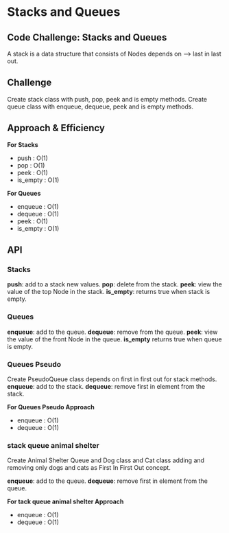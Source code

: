 # Stacks and Queues

## Code Challenge: Stacks and Queues
A stack is a data structure that consists of Nodes depends on --> last in last out.

## Challenge
Create stack class with push, pop, peek and is empty methods. 
Create queue class with enqueue, dequeue, peek and is empty methods.

## Approach & Efficiency

**For Stacks**
- push : O(1)
- pop : O(1)
- peek : O(1)
- is_empty : O(1)

**For Queues**
- enqueue : O(1)
- dequeue : O(1)
- peek : O(1)
- is_empty : O(1)

## API

### Stacks
**push**: add to a stack new values.
**pop**: delete from the stack.
**peek**: view the value of the top Node in the stack.
**is_empty**: returns true when stack is empty.

### Queues
**enqueue**: add to the queue.
**dequeue**: remove from the queue.
**peek**: view the value of the front Node in the queue.
**is_empty** returns true when queue is empty.

### Queues Pseudo 
Create PseudoQueue class depends on first in first out for stack methods.
**enqueue**: add to the stack.
**dequeue**: remove first in element from the stack. 

**For Queues Pseudo Approach**
- enqueue : O(1)
- dequeue : O(1)

### stack queue animal shelter
Create Animal Shelter Queue and Dog class and Cat class adding and removing only dogs and cats as First In First Out concept.

**enqueue**: add to the queue.
**dequeue**: remove first in element from the queue. 

**For tack queue animal shelter Approach**
- enqueue : O(1)
- dequeue : O(1)